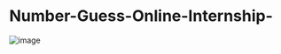 # Number-Guess-Online-Internship-
![image](https://github.com/Jagtap2927/Number-Guess-Online-Internship-/assets/107162121/1d94a8e2-52e1-45ff-ada3-73accadd414e)

